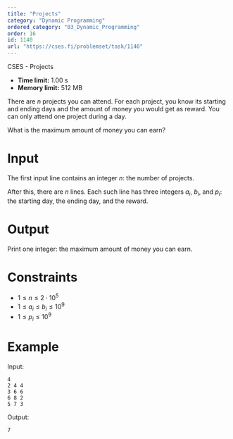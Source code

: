 ```yaml
---
title: "Projects"
category: "Dynamic Programming"
ordered_category: "03_Dynamic_Programming"
order: 16
id: 1140
url: "https://cses.fi/problemset/task/1140"
---
```


CSES - Projects

  * **Time limit:** 1.00 s
  * **Memory limit:** 512 MB

There are $n$ projects you can attend. For each project, you know its starting
and ending days and the amount of money you would get as reward. You can only
attend one project during a day.

What is the maximum amount of money you can earn?

# Input

The first input line contains an integer $n$: the number of projects.

After this, there are $n$ lines. Each such line has three integers $a_i$,
$b_i$, and $p_i$: the starting day, the ending day, and the reward.

# Output

Print one integer: the maximum amount of money you can earn.

# Constraints

  * $1 \le n \le 2 \cdot 10^5$
  * $1 \le a_i \le b_i \le 10^9$
  * $1 \le p_i \le 10^9$

# Example

Input:

    
    
    4
    2 4 4
    3 6 6
    6 8 2
    5 7 3
    

Output:

    
    
    7
    

